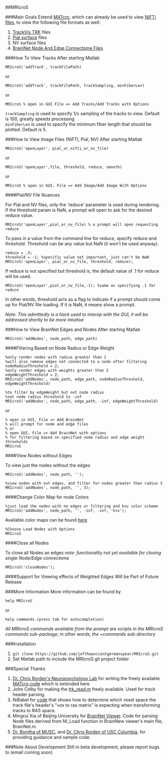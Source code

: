 ##MRIcroS

###Main Goals
Extend [MATcro](http://www.mccauslandcenter.sc.edu/CRNL/tools/surface-rendering-with-matlab), which can already be used to view [NIFTi files](http://nifti.nimh.nih.gov/nifti-1/), to view the following file formats as well:

1.  [TrackVis TRK](http://www.trackvis.org/) files
2.  [Pial surface](http://brainsuite.org/processing/surfaceextraction/pial/) files
3.  NV surface files
4.  [BrainNet Node And Edge Connectome Files](http://www.plosone.org/article/info%3Adoi%2F10.1371%2Fjournal.pone.0068910)

###How To View Tracks
After starting Matlab

	MRIcroS('addTrack', trackFilePath)
	
or  
	
	MRIcroS('addTrack', trackFilePath, trackSampling, minFiberLen)
or

	MRIcroS % open in GUI File => Add Tracks/Add Tracks with Options

`trackSampling` is used to specify 1/x sampling of the tracks to view. Default is 100, greatly speeds processing  
`minFiberLen` is used to specify the minimum fiber length that should be plotted. Default is 5.

###How to View Image Files (NiFTI, Pial, NV)
After starting Matlab

	MRIcroS('openLayer', pial_or_nifti_or_nv_file)
	
or

	MRIcroS('openLayer',file, threshold, reduce, smooth)

or

	MRIcroS % open in GUI, File => Add Image/Add Image With Options
	
####Pial/NV File Nuances
	
For Pial and NV files, only the 'reduce' parameter is used during rendering.
If the threshold param is NaN, a prompt will open to ask for the desired reduce value.   

	MRIcroS('openLayer',pial_or_nv_file) % a prompt will open requesting reduce

To pass in a value from the command line for reduce, specify reduce and threshold. Threshold can be any value but NaN (it won't be used anyway).

	reduce = .3;
	threshold = -1; %specific value not important, just can't be NaN
	MRIcroS('openLayer', pial_or_nv_file, threshold, reduce);


If reduce is not specified but threshold is, the default value of .1 for reduce will be used.

	MRIcroS('openLayer',pial_or_nv_file,-1); %same as specifying .1 for reduce

In other words, threshold acts as a flag to indicate if a prompt should come up for Pial/NV file loading. If it is NaN, it means show a prompt.

_Note: This admittedly is a hack used to interop with the GUI, it will be addressed shortly to be more intuitive_

###How to View BrainNet Edges and Nodes
After starting Matlab

	MRIcroS('addNodes', node_path, edge_path)
	
####Filtering Based on Node Radius or Edge Weight

	%only render nodes with radius greater than 2
	%will also remove edges not connected to a node after filtering
	nodeRadiusThreshold = 2; 
	%only render edges with weights greater than 2
	edgeWeightThreshold = 2;
	MRIcroS('addNodes', node_path, edge_path, nodeRadiusThreshold, edgeWeightThreshold)
	
	%to filter by edgeWeight but not node radius
	%set node radius threshold to -inf
	MRIcroS('addNodes', node_path, edge_path, -inf, edgeWeightThreshold)
	
or

	% open in GUI, File => Add BrainNet
	% will prompt for node and edge files
	% or
	% open GUI, File => Add BrainNet with options 
	% for filtering based on specified node radius and edge weight thresholds
	MRIcroS 
	
####View Nodes without Edges
	
To view just the nodes without the edges

	MRIcroS('addNodes', node_path, '');
	
	%view nodes with out edges, and filter for nodes greater than radius 3
	MRIcroS('addNodes', node_path, '', 3); 
	
####Change Color Map for node Colors
	

	%just load the nodes with no edges or filtering and hsv color scheme
	MRIcroS('addNodes', node_path, '', -inf, -inf, 'hsv');
Available color maps can be found [here](http://www.mathworks.com/help/matlab/ref/colormap.html)

	%Choose Load Nodes with Options
	MRIcroS

####Close all Nodes
	
To close all Nodes an edges 
_note: functionality not yet available for closing single Node/Edge connectome_

	MRIcroS('closeNodes');
	
	
####Support for Viewing effects of Weighted Edges Will be Part of Future Release


###More Information
More information can be found by

	help MRIcroS

or

	help commands.(press tab for autocompletion)

_All MRIcroS commands available from the prompt are scripts in the MRIcroS commands sub-package; in other words, the +commands sub-directory._


###Installation
1.  `git clone https://github.com/joftheancientgermanspear/MRIcroS.git`
2.  Set Matlab path to include the MRIcroS.git project folder

###Special Thanks
1. [Dr. Chris Rorden's Neuropsychology Lab](http://www.mccauslandcenter.sc.edu/CRNL/tools/surface-rendering-with-matlab) for writing the freely available [MATcro code](http://www.mccauslandcenter.sc.edu/CRNL/sw/surface/MATcro.m.txt) which is extended here   
2. John Colby for making the [trk_read.m](https://github.com/johncolby/along-tract-stats/blob/master/trk_read.m) freely available. Used for track header parsing.
3. NiBabel for [code](https://github.com/nipy/nibabel/blob/master/nibabel/orientations.py) that shows how to determine which voxel space the track file's header's "vox to ras matrix" is expecting when transforming tracks to RAS space.
4. Mingrui Xia of Beijing University for [BrainNet Viewer](http://www.nitrc.org/projects/bnv/). Code for parsing Node files derived from NI_Load function in BrainNew viewer's main file, BrainNet.m
5. [Dr. Bonilha of MUSC](http://academicdepartments.musc.edu/neurosciences/neurology/research/bonilha/our_team/current.html), and [Dr. Chris Rorden of USC Columbia](http://www.mccauslandcenter.sc.edu/CRNL/team), for providing guidance and sample code.

###Note About Development
Still in beta development, please report bugs to (email coming soon)
